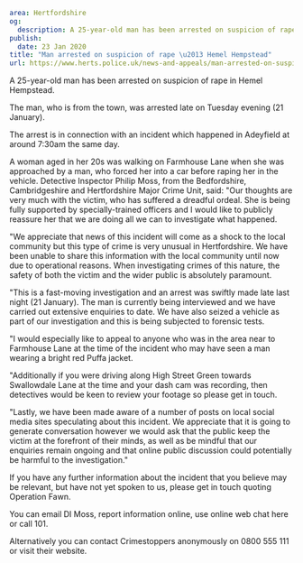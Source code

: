 ```yaml
area: Hertfordshire
og:
  description: A 25-year-old man has been arrested on suspicion of rape in Hemel Hempstead.
publish:
  date: 23 Jan 2020
title: "Man arrested on suspicion of rape \u2013 Hemel Hempstead"
url: https://www.herts.police.uk/news-and-appeals/man-arrested-on-suspicion-of-rape-hemel-hempstead
```

A 25-year-old man has been arrested on suspicion of rape in Hemel Hempstead.

The man, who is from the town, was arrested late on Tuesday evening (21 January).

The arrest is in connection with an incident which happened in Adeyfield at around 7:30am the same day.

A woman aged in her 20s was walking on Farmhouse Lane when she was approached by a man, who forced her into a car before raping her in the vehicle.
Detective Inspector Philip Moss, from the Bedfordshire, Cambridgeshire and Hertfordshire Major Crime Unit, said: "Our thoughts are very much with the victim, who has suffered a dreadful ordeal. She is being fully supported by specially-trained officers and I would like to publicly reassure her that we are doing all we can to investigate what happened.

"We appreciate that news of this incident will come as a shock to the local community but this type of crime is very unusual in Hertfordshire. We have been unable to share this information with the local community until now due to operational reasons. When investigating crimes of this nature, the safety of both the victim and the wider public is absolutely paramount.

"This is a fast-moving investigation and an arrest was swiftly made late last night (21 January). The man is currently being interviewed and we have carried out extensive enquiries to date. We have also seized a vehicle as part of our investigation and this is being subjected to forensic tests.

"I would especially like to appeal to anyone who was in the area near to Farmhouse Lane at the time of the incident who may have seen a man wearing a bright red Puffa jacket.

"Additionally if you were driving along High Street Green towards Swallowdale Lane at the time and your dash cam was recording, then detectives would be keen to review your footage so please get in touch.

"Lastly, we have been made aware of a number of posts on local social media sites speculating about this incident. We appreciate that it is going to generate conversation however we would ask that the public keep the victim at the forefront of their minds, as well as be mindful that our enquiries remain ongoing and that online public discussion could potentially be harmful to the investigation."

If you have any further information about the incident that you believe may be relevant, but have not yet spoken to us, please get in touch quoting Operation Fawn.

You can email DI Moss, report information online, use online web chat here or call 101.

Alternatively you can contact Crimestoppers anonymously on 0800 555 111 or visit their website.
